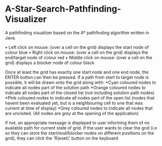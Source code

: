 # A-Star-Search-Pathfinding-Visualizer
A pathfinding visualizer based on the A* pathfinding algorithm written in Java.

• Left click on mouse: (over a cell on the grid) displays the start node of colour blue
• Right click on mouse: (over a cell on the grid) displays the end/target node of colour red
• Middle click on mouse: (over a cell on the grid) displays a blocker node of colour black 

Once at least the grid has exactly one start node and one end node, the ENTER button can then be pressed. 
If a path from start to target node is possible, it will be drawn onto the grid along with:
  *Cyan coloured nodes to indicate all nodes part of the solution path
  *Orange coloured nodes to indicate all nodes part of the closed list (not including solution path nodes)
  *Pink coloured nodes to indicate all nodes part of the open list (nodes that havent been evaluated yet, but is a neighbouring cell to one that was current at time of display)
  *Grey coloured nodes to indicate all nodes that are unvisited. (All nodes are grey at the opening of the application)

If not, an appropriate message is displayed to user informing them of no available path for current state of grid.
If the user wants to clear the grid (i.e so they can store the start/end/blocker nodes on different positions on the grid), they can click the 'R(eset)' button on the keyboard


